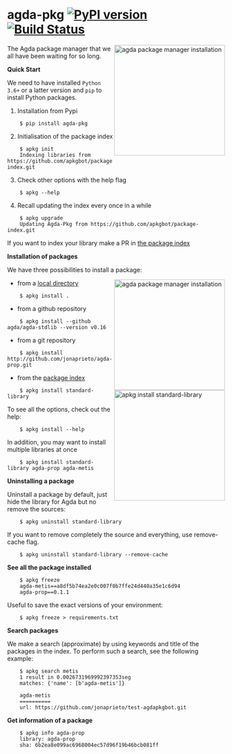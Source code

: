 agda-pkg [![PyPI version](https://badge.fury.io/py/agda-pkg.svg)](https://badge.fury.io/py/agda-pkg) [![Build Status](https://travis-ci.org/apkgbot/agda-pkg.svg?branch=master)](https://travis-ci.org/apkgbot/agda-pkg)
========

<img src="https://github.com/apkgbot/agda-pkg/raw/master/assets/installation.gif"
 alt="agda package manager installation" width=256 align="right" />
 
The Agda package manager that we all have been waiting for so long.

**Quick Start**

We need to have installed `Python 3.6+` or a latter version and `pip` to install
Python packages.

1.  Installation from Pypi

```
    $ pip install agda-pkg
```

2.  Initialisation of the package index

```
    $ apkg init
    Indexing libraries from https://github.com/apkgbot/package-index.git
```

3.  Check other options with the help flag

```
    $ apkg --help
```

4.  Recall updating the index every once in a while

```
    $ apkg upgrade
    Updating Agda-Pkg from https://github.com/apkgbot/package-index.git
```

If you want to index your library make a PR in [the package index]

**Installation of packages**

We have three possibilities to install a package:

<img src="https://github.com/apkgbot/agda-pkg/raw/master/assets/index-stdlib.gif"
 alt="agda package manager installation" width=256 align="right" />

-   from a [local directory]

```
    $ apkg install .
```

-   from a github repository

```
    $ apkg install --github agda/agda-stdlib --version v0.16
```

-   from a git repository

```
    $ apkg install http://github.com/jonaprieto/agda-prop.git
```

-   from the [package index](http://github.com/apkgbot/package-index)

<img src="https://github.com/apkgbot/agda-pkg/raw/master/assets/finished-stdlib.gif"
 alt="apkg install standard-library" width=256 align="right" />

```
    $ apkg install standard-library
```

To see all the options, check out the help:

```
    $ apkg install --help
```

In addition, you may want to install multiple libraries at once

```
    $ apkg install standard-library agda-prop agda-metis
```

**Uninstalling a package**

Uninstall a package by default, just hide the library for Agda but no
remove the sources:

```
    $ apkg uninstall standard-library
```

If you want to remove completely the source and everything, use
remove-cache flag.

```
    $ apkg uninstall standard-library --remove-cache
```

**See all the package installed**

```
    $ apkg freeze
    agda-metis==a8df5b74ea2e0c007f0b7ffe24d440a35e1c6d94
    agda-prop==0.1.1
```

Useful to save the exact versions of your environment:


```
    $ apkg freeze > requirements.txt
```


**Search packages**

We make a search (approximate) by using keywords and title of the
packages in the index. To perform such a search, see the following
example:


```
    $ apkg search metis
    1 result in 0.0026731969992397353seg
    matches: {'name': [b'agda-metis']}

    agda-metis
    ==========
    url: https://github.com/jonaprieto/test-agdapkgbot.git
```

**Get information of a package**


```
    $ apkg info agda-prop
    library: agda-prop
    sha: 6b2ea8e099ac6968004ec57d96f19b46bcb081ff
```

  [the package index]: https://github.com/apkgbot/package-index.git
  [local directory]: https://agda.readthedocs.io/en/v2.5.4/tools/package-system.html
